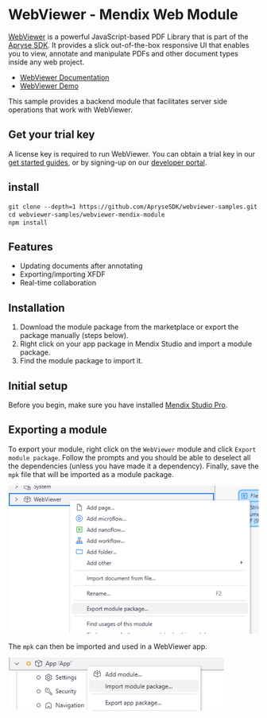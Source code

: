 # WebViewer - Mendix Web Module

[WebViewer](https://docs.apryse.com/web/guides/get-started) is a powerful JavaScript-based PDF Library that is part of the [Apryse SDK](https://apryse.com/). It provides a slick out-of-the-box responsive UI that enables you to view, annotate and manipulate PDFs and other document types inside any web project.

- [WebViewer Documentation](https://docs.apryse.com/web/guides/get-started)
- [WebViewer Demo](https://showcase.apryse.com/)

This sample provides a backend module that facilitates server side operations that work with WebViewer.

## Get your trial key

A license key is required to run WebViewer. You can obtain a trial key in our [get started guides](https://docs.apryse.com/web/guides/get-started), or by signing-up on our [developer portal](https://dev.apryse.com/).

## install

```
git clone --depth=1 https://github.com/ApryseSDK/webviewer-samples.git
cd webviewer-samples/webviewer-mendix-module
npm install
```

## Features

- Updating documents after annotating
- Exporting/importing XFDF
- Real-time collaboration

## Installation

1. Download the module package from the marketplace or export the package manually (steps below).
2. Right click on your app package in Mendix Studio and import a module package.
3. Find the module package to import it.

## Initial setup

Before you begin, make sure you have installed [Mendix Studio Pro](https://docs.mendix.com/howto/general/install).

## Exporting a module

To export your module, right click on the `WebViewer` module and click `Export module package`. Follow the prompts and you should be able to deselect all the dependencies (unless you have made it a dependency). Finally, save the `mpk` file that will be imported as a module package.

<img alt="Export Module Package" src="./Export_Module_Package.png">

The `mpk` can then be imported and used in a WebViewer app.

<img alt="Import Module Package" src="./Import_Module_Package.png">

